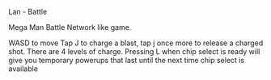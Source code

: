 Lan - Battle

Mega Man Battle Network like game. 

WASD to move
Tap J to charge a blast, tap j once more to release a charged shot.
There are 4 levels of charge.
Pressing L when chip select is ready will give you temporary powerups that last until the next time chip select is available  
